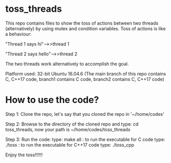 
# toss_threads
This repo contains files to show the toss of actions between two threads (alternatively) by using mutex and condition variables. 
Toss of actions is like a behaviour:

"Thread 1 says hi"-->>thread 1


"Thread 2 says hello"-->>thread 2


The two threads work alternatively to accomplish the goal.

Platform used: 32-bit Ubuntu 16.04.6
(The main branch of this repo contains C, C++17 code, branch1 contains C code, branch2 contains C, C++17 code)


# How to use the code?

Step 1: Clone the repo, let's say that you cloned the repo in '~/home/codes'

Step 2: Browse to the directory of the cloned repo and type: cd toss_threads, now your path is ~/home/codes/toss_threads 

Step 3: Run the code: type: make all : to run the executable for C code type: ./toss : to run the executable for C++17 code type: ./toss_cpp

Enjoy the toss!!!!!!
